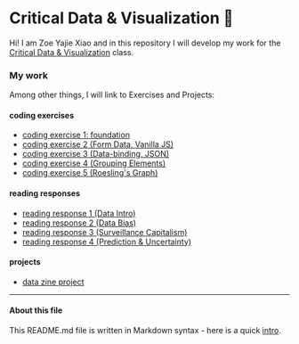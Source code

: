 # Critical Data & Visualization 🦕

Hi! I am Zoe Yajie Xiao and in this repository I will develop my work for the [Critical Data & Visualization](https://github.com/leoneckert/critical-data-and-visualization-spring-2021) class.  

### My work

Among other things, I will link to Exercises and Projects:

#### coding exercises
- [coding exercise 1: foundation](coding-exercises/coding-foundation)
- [coding exercise 2 (Form Data, Vanilla JS)](coding-exercises/coding-exercise-2)
- [coding exercise 3 (Data-binding, JSON)](coding-exercises/coding-exercise-3)
- [coding exercise 4 (Grouping Elements)](coding-exercises/coding-exercise-4)
- [coding exercise 5 (Roesling's Graph)](coding-exercises/coding-exercise-5)

#### reading responses
- [reading response 1 (Data Intro)](reading-assignments/reading1.md)
- [reading response 2 (Data Bias)](reading-assignments/reading2.md)
- [reading response 3 (Surveillance Capitalism)](reading-assignments/reading3.md)
- [reading response 4 (Prediction & Uncertainty)](reading-assignments/reading4.md)

#### projects
- [data zine project](projects/data-zine)

---
#### About this file
This README.md file is written in Markdown syntax - here is a quick [intro](https://guides.github.com/features/mastering-markdown/).
